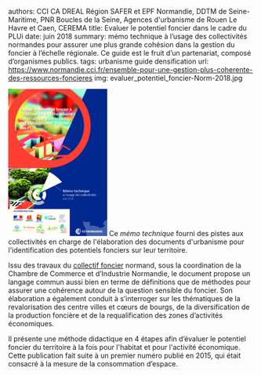 authors: CCI CA DREAL Région SAFER et EPF Normandie, DDTM de Seine-Maritime, PNR Boucles de la Seine, Agences d'urbanisme de Rouen Le Havre et Caen, CEREMA
title: Evaluer le potentiel foncier dans le cadre du PLUi
date: juin 2018
summary: mémo technique à l’usage des collectivités normandes pour assurer une plus grande cohésion dans la gestion du foncier à l’échelle régionale. Ce guide est le fruit d’un partenariat, composé d’organismes publics.
tags: urbanisme guide densification
url: https://www.normandie.cci.fr/ensemble-pour-une-gestion-plus-coherente-des-ressources-foncieres
img: evaluer_potentiel_foncier-Norm-2018.jpg

![couverture >](evaluer_potentiel_foncier-Norm-2018.jpg) Ce _mémo technique_ fourni des pistes aux collectivités en charge de l'élaboration des documents d'urbanisme pour l'identification des potentiels fonciers sur leur territoire.

Issu des travaux du [collectif foncier](../../partenaires.md) normand, sous la coordination de la Chambre de Commerce et d’Industrie Normandie, le document propose un langage commun aussi bien en terme de définitions que de méthodes pour assurer une cohérence autour de la question sensible du foncier. Son élaboration a également conduit à  s’interroger sur les thématiques de la revalorisation des centre villes et cœurs de bourgs, de la diversification de la production foncière et de la requalification des zones d’activités économiques.

Il présente une méthode didactique en 4 étapes afin d’évaluer le potentiel foncier du territoire à la fois pour l'habitat et pour l'activité économique. Cette publication fait suite à un premier numéro publié en 2015, qui était consacré à la mesure de la consommation d’espace.
